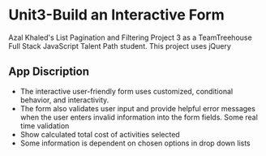 # Unit3-Build an Interactive Form

Azal Khaled's List Pagination and Filtering Project 3 as a TeamTreehouse Full Stack JavaScript Talent Path student.
This project uses jQuery
## App Discription
* The interactive user-friendly form uses customized, conditional behavior, and interactivity. 
* The form also validates user input and provide helpful error messages when the user enters invalid information into the form fields. Some real time validation
* Show calculated total cost of activities selected
* Some information is dependent on chosen options in drop down lists
